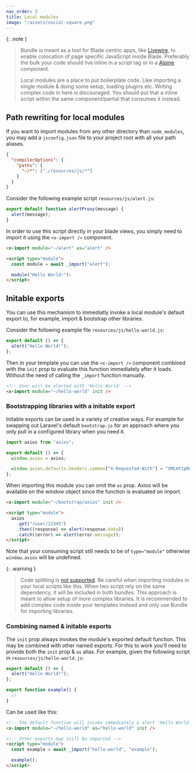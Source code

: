 ```yaml
---
nav_order: 3
title: Local modules
image: "/assets/social-square.png"
---
```


{: .note }
> Bundle is meant as a tool for Blade centric apps, like [Livewire](https://livewire.laravel.com), to enable colocation of page specific JavaScript inside Blade. Preferably the bulk your code should live inline in a script tag or in a [Alpine](https://alpinejs.dev) component.
>
> Local modules are a place to put boilerplate code. Like importing a single module & doing some setup, loading plugins etc. Writing complex code in here is discouraged. You should put that a inline script within the same component/partial that consumes it instead.

## Path rewriting for local modules

If you want to import modules from any other directory than `node_modules`, you may add a `jsconfig.json` file to your project root with all your path aliases.

```json
{
  "compilerOptions": {
    "paths": {
      "~/*": ["./resources/js/*"]
    }
  }
}
```

Consider the following example script `resources/js/alert.js`:

```javascript
export default function alertProxy(message) {
  alert(message);
}
```

In order to use this script directly in your blade views, you simply need to import it using the `<x-import />` component.

```html
<x-import module="~/alert" as="alert" />

<script type="module">
  const module = await _import("alert");

  module("Hello World!");
</script>
```

## Initable exports

You can use this mechanism to immediatly invoke a local module's default export to, for example, import & bootstrap other libraries.

Consider the following example file `resources/js/hello-world.js`:

```javascript
export default () => {
  alert("Hello World!");
};
```

Then in your template you can use the `<x-import />` component combined with the `init` prop to evaluate this function immediately after it loads. Without the need of calling the `_import` function manually.

```html
<!-- User will be alerted with 'Hello World' -->
<x-import module="~/hello-world" init />
```

### Bootstrapping libraries with a initable export

Initable exports can be used in a variety of creative ways. For example for swapping out Laravel's default `bootstrap.js` for an approach where you only pull in a configured library when you need it.

```javascript
import axios from "axios";

export default () => {
  window.axios = axios;

  window.axios.defaults.headers.common["X-Requested-With"] = "XMLHttpRequest";
};
```

When importing this module you can omit the `as` prop. Axios will be available on the window object since the function is evaluated on import.

```html
<x-import module="~/bootstrap/axios" init />

<script type="module">
  axios
    .get("/user/12345")
    .then((response) => alert(response.data))
    .catch((error) => alert(error.message));
</script>
```

Note that your consuming script still needs to be of `type="module"` otherwise `window.axios` will be undefined.

{: .warning }
> Code splitting is [not supported](https://laravel-bundle.dev/caveats.html#code-splitting). Be careful when importing modules in your local scripts like this. When two script rely on the same dependency, it will be included in both bundles. This approach is meant to allow setup of more complex libraries. It is recommended to add complex code inside your templates instead and only use Bundle for importing libraries.

### Combining named & initable exports

The `init` prop always invokes the module's exported default function. This may be combined with other named exports. For this to work you'll need to provide both the `init` prop & `as` alias. For example, given the following script in `resources/js/hello-world.js`:

```javascript
export default () => {
  alert("Hello World!");
};

export function example() {
  //
}
```

Can be used like this:
```html
<!-- The default function will invoke immediately & alert 'Hello World!' -->
<x-import module="~/hello-world" as="hello-world" init />

<!-- Other exports may still be imported -->
<script type="module">
  const example = await _import("hello-world", "example");

  example();
</script>
```
